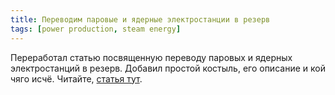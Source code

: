 ```yaml
---
title: Переводим паровые и ядерные электростанции в резерв
tags: [power production, steam energy]
---
```


Переработал статью посвященную переводу паровых и ядерных электростанций в резерв. Добавил простой костыль, его описание и кой чяго исчё. Читайте, [статья тут](/PowerProduction/BackupSteamPower).
